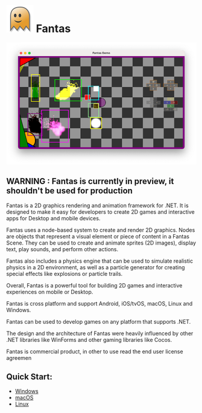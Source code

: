 # ![screenshot](images/fantas_small.png) **Fantas**

![screenshot](images/screenshot.png)

## WARNING : Fantas is currently in preview, it shouldn't be used for production


Fantas is a 2D graphics rendering and animation framework for .NET. It is designed to make it easy for developers to create 2D games and interactive apps for Desktop and mobile devices.

Fantas uses a node-based system to create and render 2D graphics. Nodes are objects that represent a visual element or piece of content in a Fantas Scene. They can be used to create and animate sprites (2D images), display text, play sounds, and perform other actions.

Fantas also includes a physics engine that can be used to simulate realistic physics in a 2D environment, as well as a particle generator for creating special effects like explosions or particle trails.

Overall, Fantas is a powerful tool for building 2D games and interactive experiences on mobile or Desktop.

Fantas is cross platform and support Android, iOS/tvOS, macOS, Linux and Windows.

Fantas can be used to develop games on any platform that supports .NET.

The design and the architecture of Fantas were heavily influenced by other .NET libraries like WinForms and other gaming libraries like Cocos.

Fantas is commercial product, in other to use read the end user license agreemen

## Quick Start:
* [Windows](setup_windows.md)
* [macOS](setup_mac.md)
* [Linux](setup_linux.md)

